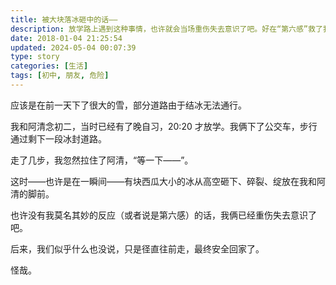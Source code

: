 ```yaml
---
title: 被大块落冰砸中的话——
description: 放学路上遇到这种事情，也许就会当场重伤失去意识了吧。好在“第六感”救了我和朋友。
date: 2018-01-04 21:25:54
updated: 2024-05-04 00:07:39
type: story
categories: [生活]
tags: [初中, 朋友, 危险]
---
```


应该是在前一天下了很大的雪，部分道路由于结冰无法通行。

我和阿清念初二，当时已经有了晚自习，20:20 才放学。我俩下了公交车，步行通过剩下一段冰封道路。

走了几步，我忽然拉住了阿清，“等一下——”。

这时——也许是在一瞬间——有块西瓜大小的冰从高空砸下、碎裂、绽放在我和阿清的脚前。

也许没有我莫名其妙的反应（或者说是第六感）的话，我俩已经重伤失去意识了吧。

后来，我们似乎什么也没说，只是径直往前走，最终安全回家了。

怪哉。